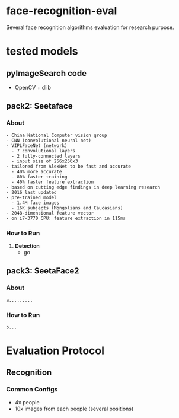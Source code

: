 # face-recognition-eval
Several face recognition algorithms evaluation for research purpose.

# tested models
## pyImageSearch code
- OpenCV + dlib

## pack2: Seetaface
### About
    - China National Computer vision group
    - CNN (convolutional neural net)
    - VIPLFaceNet (network)
      - 7 convolutional layers
      - 2 fully-connected layers
      - input size of 256x256x3
    - tailored from AlexNet to be fast and accurate
      - 40% more accurate
      - 80% faster training
      - 40% faster feature extraction 
    - based on cutting edge findings in deep learning research
    - 2016 last updated
    - pre-trained model
      - 1.4M face images
      - 16K subjects (Mongolians and Caucasians)
    - 2048-dimensional feature vector
    - on i7-3770 CPU: feature extraction in 115ms
### How to Run
1. **Detection**
   - go


## pack3: SeetaFace2
### About
    a.........
### How to Run
    b...


# Evaluation Protocol
## Recognition
### Common Configs
   - 4x people
   - 10x images from each people (several positions)
### 
